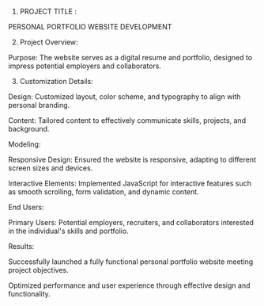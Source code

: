 1) PROJECT TITLE :
 
PERSONAL PORTFOLIO WEBSITE DEVELOPMENT

2) Project Overview:
   
Purpose: The website serves as a digital resume and portfolio, designed to impress potential employers and collaborators.

3) Customization Details:
   
Design: Customized layout, color scheme, and typography to align with personal branding.

Content: Tailored content to effectively communicate skills, projects, and background.

Modeling:

Responsive Design: Ensured the website is responsive, adapting to different screen sizes and devices.

Interactive Elements: Implemented JavaScript for interactive features such as smooth scrolling, form validation, and dynamic content.

End Users:

Primary Users: Potential employers, recruiters, and collaborators interested in the individual's skills and portfolio.

Results:

Successfully launched a fully functional personal portfolio website meeting project objectives.

Optimized performance and user experience through effective design and functionality.


